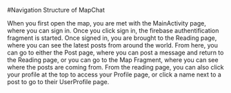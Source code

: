 #Navigation Structure of MapChat

When you first open the map, you are met with the MainActivity page, where you can sign in. 
Once you click sign in, the firebase authentification fragment is started.
Once signed in, you are brought to the Reading page, where you can see the latest posts from around the world.
From here, you can go to either the Post page, where you can post a message and return to the Reading page,
or you can go to the Map Fragment, where you can see where the posts are coming from.
From the reading page, you can also click your profile at the top to access your Profile page,
or click a name next to a post to go to their UserProfile page.
